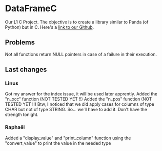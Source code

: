 # DataFrameC

Our L1 C Project. The objective is to create a library similar to Panda (of Python) but in C.
Here's a [link to our Github](https://github.com/Fullbust505/CDataFrame).

## Problems

Not all functions return NULL pointers in case of a failure in their execution.

## Last changes

### Linus

Got my answer for the index issue, it will be used later apprently.
Added the "n_occ" function (NOT TESTED YET !!)
Added the "n_pos" function (NOT TESTED YET !!)
Btw, I noticed that we did apply cases for columns of type CHAR but not of type STRING. So... we'll have to add it. Don't have the strength tonight.

### Raphaël

Added a "display_value" and "print_column" function using the "convert_value" to print the value in the needed type
